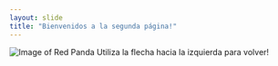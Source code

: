 ```yaml
---
layout: slide
title: "Bienvenidos a la segunda página!"
---
```

![Image of Red Panda](https://4.bp.blogspot.com/-Mx-FdFW2PtQ/TmOZa-ZkKOI/AAAAAAAAAzY/3CnOMq1WgL4/s1600/red_panda_2.jpg)
Utiliza la flecha hacia la izquierda para volver!
